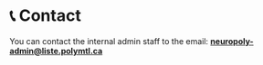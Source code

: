 # <span>📞</span> Contact

You can contact the internal admin staff to the email: **neuropoly-admin@liste.polymtl.ca**

